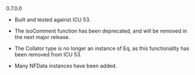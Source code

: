 0.7.0.0

* Built and tested against ICU 53.

* The isoComment function has been deprecated, and will be removed in
  the next major release.

* The Collator type is no longer an instance of Eq, as this
  functionality has been removed from ICU 53.

* Many NFData instances have been added.
